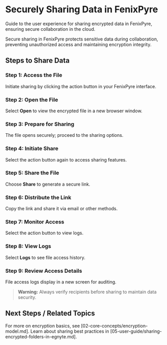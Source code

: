 # Securely Sharing Data in FenixPyre

Guide to the user experience for sharing encrypted data in FenixPyre, ensuring secure collaboration in the cloud.


Secure sharing in FenixPyre protects sensitive data during collaboration, preventing unauthorized access and maintaining encryption integrity.

## Steps to Share Data

### Step 1: Access the File
Initiate sharing by clicking the action button in your FenixPyre interface.

<!-- IMG: ./media/05-user-guide/share-step1.png | Alt: FenixPyre action button for opening files -->

### Step 2: Open the File
Select **Open** to view the encrypted file in a new browser window.

<!-- IMG: ./media/05-user-guide/share-step2.png | Alt: Selecting open option in FenixPyre -->

### Step 3: Prepare for Sharing
The file opens securely; proceed to the sharing options.

<!-- IMG: ./media/05-user-guide/share-step3.png | Alt: Encrypted file view before sharing -->

### Step 4: Initiate Share
Select the action button again to access sharing features.

<!-- IMG: ./media/05-user-guide/share-step4.png | Alt: Action button for sharing -->

### Step 5: Share the File
Choose **Share** to generate a secure link.

<!-- IMG: ./media/05-user-guide/share-step5.png | Alt: Share option in FenixPyre -->

### Step 6: Distribute the Link
Copy the link and share it via email or other methods.

<!-- IMG: ./media/05-user-guide/share-step6.png | Alt: Copying and sharing the secure link -->

### Step 7: Monitor Access
Select the action button to view logs.

<!-- IMG: ./media/05-user-guide/share-step7.png | Alt: Accessing logs in FenixPyre -->

### Step 8: View Logs
Select **Logs** to see file access history.

<!-- IMG: ./media/05-user-guide/share-step8.png | Alt: File access logs screen -->

### Step 9: Review Access Details
File access logs display in a new screen for auditing.

<!-- IMG: ./media/05-user-guide/share-step9.png | Alt: Detailed access log view -->

> **Warning:** Always verify recipients before sharing to maintain data security.

## Next Steps / Related Topics
For more on encryption basics, see [02-core-concepts/encryption-model.md]. Learn about sharing best practices in [05-user-guide/sharing-encrypted-folders-in-egnyte.md].